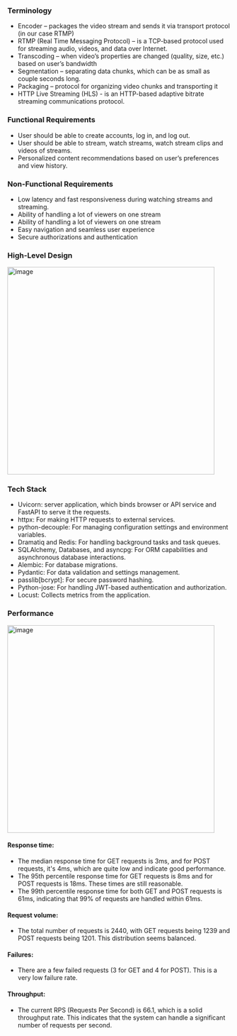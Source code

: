 ### Terminology
<ul>
  <li>Encoder – packages the video stream and sends it via transport protocol (in our case RTMP)</li>
  <li>RTMP (Real Time Messaging Protocol) – is a TCP-based protocol used for streaming audio, videos, and data over Internet.</li>
  <li>Transcoding – when video’s properties are changed (quality, size, etc.) based on user’s bandwidth</li>
  <li>Segmentation – separating data chunks, which can be as small as couple seconds long.</li>
  <li>Packaging – protocol for organizing video chunks and transporting it</li>
  <li>HTTP Live Streaming (HLS) - is an HTTP-based adaptive bitrate streaming communications protocol.</li>
</ul>

### Functional Requirements
<ul>
  <li>User should be able to create accounts, log in, and log out.</li>
  <li>User should be able to stream, watch streams, watch stream clips and videos of streams.</li>
  <li>Personalized content recommendations based on user’s preferences and view history.</li>
</ul>

### Non-Functional Requirements
<ul>
  <li>Low latency and fast responsiveness during watching streams and streaming.</li>
  <li>Ability of handling a lot of viewers on one stream</li>
  <li>Ability of handling a lot of viewers on one stream</li>
  <li>Easy navigation and seamless user experience</li>
  <li>Secure authorizations and authentication</li>
</ul>

### High-Level Design
<img width="468" alt="image" src="https://github.com/Walparis/KBTU_Django/assets/123378945/7d754037-7741-4649-8eb3-bce3becf3d23">

### Tech Stack
<ul>
  <li>Uvicorn: server application, which binds browser or API service and FastAPI to serve it the requests.</li>
  <li>httpx: For making HTTP requests to external services.</li>
  <li>python-decouple: For managing configuration settings and environment variables.</li>
  <li>Dramatiq and Redis: For handling background tasks and task queues.</li>
  <li>SQLAlchemy, Databases, and asyncpg: For ORM capabilities and asynchronous database interactions.</li>
  <li>Alembic: For database migrations.</li>
  <li>Pydantic: For data validation and settings management.</li>
  <li>passlib[bcrypt]: For secure password hashing.</li>
  <li>Python-jose: For handling JWT-based authentication and authorization.</li>
  <li>Locust: Collects metrics from the application.</li>
</ul>

### Performance
<img width="468" alt="image" src="https://github.com/Walparis/KBTU_Django/assets/123378945/e3b1e0b3-e944-4f6d-8187-8cb6f12c0e9a">

#### Response time:
<ul>
  <li>The median response time for GET requests is 3ms, and for POST requests, it's 4ms, which are quite low and indicate good performance.</li>
  <li>The 95th percentile response time for GET requests is 8ms and for POST requests is 18ms. These times are still reasonable.</li>
  <li>The 99th percentile response time for both GET and POST requests is 61ms, indicating that 99% of requests are handled within 61ms.</li>
</ul>

#### Request volume:
<ul>
  <li>The total number of requests is 2440, with GET requests being 1239 and POST requests being 1201. This distribution seems balanced.</li>
</ul>

#### Failures:
<ul>
  <li>There are a few failed requests (3 for GET and 4 for POST). This is a very low failure rate.</li>
</ul>

#### Throughput:
<ul>
  <li>The current RPS (Requests Per Second) is 66.1, which is a solid throughput rate. This indicates that the system can handle a significant number of requests per second.</li>
</ul>

